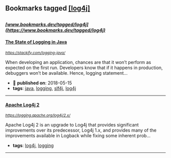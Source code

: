 ## Bookmarks tagged [[log4j]](https://www.bookmarks.dev?q=[log4j])

_<sup><sup>[www.bookmarks.dev/tagged/log4j](https://www.bookmarks.dev/tagged/log4j)</sup></sup>_
---
#### [The State of Logging in Java](https://stackify.com/logging-java/)
_<sup>https://stackify.com/logging-java/</sup>_

When developing an application, chances are that it won’t perform as expected on the first run. Developers know that if it happens in production, debuggers won’t be available. Hence, logging statement...
* :calendar: **published on**: 2018-05-15
* **tags**: [java](../tagged/java.md), [logging](../tagged/logging.md), [slf4j](../tagged/slf4j.md), [log4j](../tagged/log4j.md)
---
#### [Apache Log4j 2](https://logging.apache.org/log4j/2.x/)
_<sup>https://logging.apache.org/log4j/2.x/</sup>_

Apache Log4j 2 is an upgrade to Log4j that provides significant improvements over its predecessor, Log4j 1.x, and provides many of the improvements available in Logback while fixing some inherent prob...
* **tags**: [log4j](../tagged/log4j.md), [logging](../tagged/logging.md)
---

